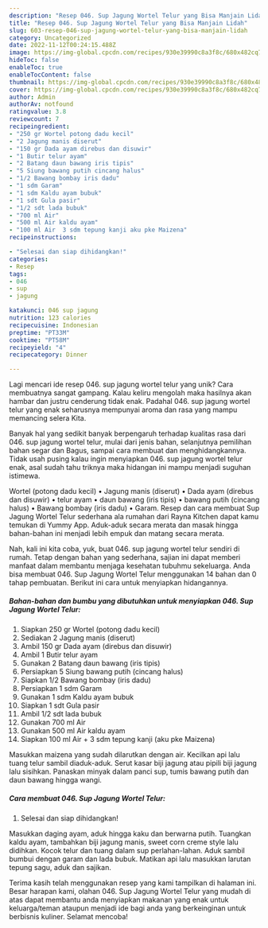 ```yaml
---
description: "Resep 046. Sup Jagung Wortel Telur yang Bisa Manjain Lidah"
title: "Resep 046. Sup Jagung Wortel Telur yang Bisa Manjain Lidah"
slug: 603-resep-046-sup-jagung-wortel-telur-yang-bisa-manjain-lidah
category: Uncategorized
date: 2022-11-12T00:24:15.488Z
image: https://img-global.cpcdn.com/recipes/930e39990c8a3f8c/680x482cq70/046-sup-jagung-wortel-telur-foto-resep-utama.jpg
hideToc: false
enableToc: true
enableTocContent: false
thumbnail: https://img-global.cpcdn.com/recipes/930e39990c8a3f8c/680x482cq70/046-sup-jagung-wortel-telur-foto-resep-utama.jpg
cover: https://img-global.cpcdn.com/recipes/930e39990c8a3f8c/680x482cq70/046-sup-jagung-wortel-telur-foto-resep-utama.jpg
author: Admin
authorAv: notfound
ratingvalue: 3.8
reviewcount: 7
recipeingredient:
- "250 gr Wortel potong dadu kecil"
- "2 Jagung manis diserut"
- "150 gr Dada ayam direbus dan disuwir"
- "1 Butir telur ayam"
- "2 Batang daun bawang iris tipis"
- "5 Siung bawang putih cincang halus"
- "1/2 Bawang bombay iris dadu"
- "1 sdm Garam"
- "1 sdm Kaldu ayam bubuk"
- "1 sdt Gula pasir"
- "1/2 sdt lada bubuk"
- "700 ml Air"
- "500 ml Air kaldu ayam"
- "100 ml Air  3 sdm tepung kanji aku pke Maizena"
recipeinstructions:

- "Selesai dan siap dihidangkan!"
categories:
- Resep
tags:
- 046
- sup
- jagung

katakunci: 046 sup jagung 
nutrition: 123 calories
recipecuisine: Indonesian
preptime: "PT33M"
cooktime: "PT58M"
recipeyield: "4"
recipecategory: Dinner

---
```





Lagi mencari ide resep 046. sup jagung wortel telur yang unik? Cara membuatnya sangat gampang. Kalau keliru mengolah maka hasilnya akan hambar dan justru cenderung tidak enak. Padahal 046. sup jagung wortel telur yang enak seharusnya mempunyai aroma dan rasa yang mampu memancing selera Kita.





Banyak hal yang sedikit banyak berpengaruh terhadap kualitas rasa dari 046. sup jagung wortel telur, mulai dari jenis bahan, selanjutnya pemilihan bahan segar dan Bagus, sampai cara membuat dan menghidangkannya. Tidak usah pusing kalau ingin menyiapkan 046. sup jagung wortel telur enak,      asal sudah tahu triknya maka hidangan ini mampu menjadi suguhan istimewa.














Wortel (potong dadu kecil) • Jagung manis (diserut) • Dada ayam (direbus dan disuwir) • telur ayam • daun bawang (iris tipis) • bawang putih (cincang halus) • Bawang bombay (iris dadu) • Garam. Resep dan cara membuat Sup Jagung Wortel Telur sederhana ala rumahan dari Rayna Kitchen dapat kamu temukan di Yummy App. Aduk-aduk secara merata dan masak hingga bahan-bahan ini menjadi lebih empuk dan matang secara merata.






Nah, kali ini kita coba, yuk, buat 046. sup jagung wortel telur sendiri di rumah. Tetap dengan bahan yang sederhana, sajian ini dapat memberi manfaat dalam membantu menjaga kesehatan tubuhmu sekeluarga. Anda bisa membuat 046. Sup Jagung Wortel Telur menggunakan 14 bahan dan 0 tahap pembuatan. Berikut ini cara untuk menyiapkan hidangannya.

<!--inarticleads1-->

##### Bahan-bahan dan bumbu yang dibutuhkan untuk menyiapkan 046. Sup Jagung Wortel Telur:

1. Siapkan 250 gr Wortel (potong dadu kecil)
1. Sediakan 2 Jagung manis (diserut)
1. Ambil 150 gr Dada ayam (direbus dan disuwir)
1. Ambil 1 Butir telur ayam
1. Gunakan 2 Batang daun bawang (iris tipis)
1. Persiapkan 5 Siung bawang putih (cincang halus)
1. Siapkan 1/2 Bawang bombay (iris dadu)
1. Persiapkan 1 sdm Garam
1. Gunakan 1 sdm Kaldu ayam bubuk
1. Siapkan 1 sdt Gula pasir
1. Ambil 1/2 sdt lada bubuk
1. Gunakan 700 ml Air
1. Gunakan 500 ml Air kaldu ayam
1. Siapkan 100 ml Air + 3 sdm tepung kanji (aku pke Maizena)


Masukkan maizena yang sudah dilarutkan dengan air. Kecilkan api lalu tuang telur sambil diaduk-aduk. Serut kasar biji jagung atau pipili biji jagung lalu sisihkan. Panaskan minyak dalam panci sup, tumis bawang putih dan daun bawang hingga wangi. 

<!--inarticleads2-->

##### Cara membuat 046. Sup Jagung Wortel Telur:


1. Selesai dan siap dihidangkan!

Masukkan daging ayam, aduk hingga kaku dan berwarna putih. Tuangkan kaldu ayam, tambahkan biji jagung manis, sweet corn creme style lalu didihkan. Kocok telur dan tuang dalam sup perlahan-lahan. Aduk sambil bumbui dengan garam dan lada bubuk. Matikan api lalu masukkan larutan tepung sagu, aduk dan sajikan. 

Terima kasih telah menggunakan resep yang kami tampilkan di halaman ini. Besar harapan kami, olahan 046. Sup Jagung Wortel Telur yang mudah di atas dapat membantu anda menyiapkan makanan yang enak untuk keluarga/teman ataupun menjadi ide bagi anda yang berkeinginan untuk berbisnis kuliner. Selamat mencoba!

